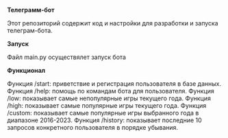 **Телеграмм-бот**

Этот репозиторий содержит код и настройки для разработки и запуска телеграм-бота.

**Запуск**

Файл main.py осуществялет запуск бота

**Функционал**

Функция /start: приветствие и регистрация пользователя в базе данных.
Функция /help: помощь по командам бота для пользователя.
Функция /low: показывает самые непопулярные игры текущего года.
Функция /high: показывает самые популярные игры текущего года.
Функция /custom: показывает самые популярные игры выбранного года в диапазоне 2016-2023.
Функция /history: показывает последние 10 запросов конкретного пользователя в порядке убывания.

